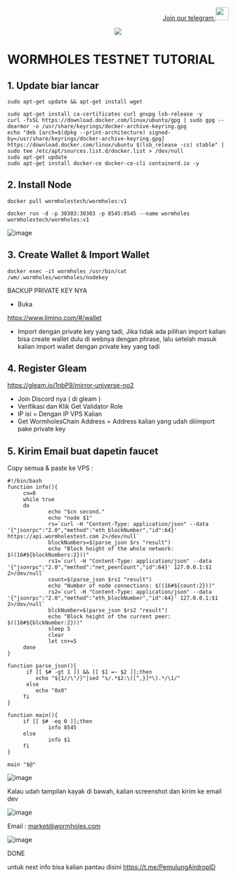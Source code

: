 <p style="font-size:14px" align="right">
<a href="https://t.me/PemulungAirdropID" target="_blank">Join our telegram <img src="https://user-images.githubusercontent.com/72949170/194228482-0f875615-e155-4b12-8716-8111addd6cba.jpg" width="30"/></a>
</p>

<p align="center">
  <img height="auto" height="auto" src="https://user-images.githubusercontent.com/38981255/197592560-3918c8df-c20b-4dd7-89f6-ea76a3f0f89d.png">
</p>


# WORMHOLES TESTNET TUTORIAL


## 1. Update biar lancar

```
sudo apt-get update && apt-get install wget
```

```
sudo apt-get install ca-certificates curl gnupg lsb-release -y
curl -fsSL https://download.docker.com/linux/ubuntu/gpg | sudo gpg --dearmor -o /usr/share/keyrings/docker-archive-keyring.gpg
echo "deb [arch=$(dpkg --print-architecture) signed-by=/usr/share/keyrings/docker-archive-keyring.gpg] https://download.docker.com/linux/ubuntu $(lsb_release -cs) stable" | sudo tee /etc/apt/sources.list.d/docker.list > /dev/null
sudo apt-get update
sudo apt-get install docker-ce docker-ce-cli containerd.io -y
```

## 2. Install Node

```
docker pull wormholestech/wormholes:v1
```

```
docker run -d -p 30303:30303 -p 8545:8545 --name wormholes wormholestech/wormholes:v1
```

![image](https://user-images.githubusercontent.com/72949170/198559856-0ed4fed9-ae57-4145-8f3b-0b4908864b6b.png)


## 3. Create Wallet & Import Wallet

```
docker exec -it wormholes /usr/bin/cat /wm/.wormholes/wormholes/nodekey
```

BACKUP PRIVATE KEY NYA

 - Buka 

https://www.limino.com/#/wallet

- Import dengan private key yang tadi, 
Jika tidak ada pilihan import kalian bisa create wallet dulu di webnya dengan phrase,
lalu setelah masuk kalian import wallet dengan private key yang tadi

## 4. Register Gleam 

https://gleam.io/1nbP9/mirror-universe-no2

- Join Discord nya ( di gleam )
- Verifikasi dan Klik Get Validator Role
- IP isi = Dengan IP VPS Kalian
- Get WormholesChain Address = Address kalian yang udah diiimport pake private key

## 5. Kirim Email buat dapetin faucet
Copy semua & paste ke VPS :

```
#!/bin/bash
function info(){
     cn=0
     while true
     do
             echo "$cn second."
             echo "node $1"
             rs=`curl -H "Content-Type: application/json" --data '{"jsonrpc":"2.0","method":"eth_blockNumber","id":64}' https://api.wormholestest.com 2>/dev/null`
             blockNumbers=$(parse_json $rs "result")
             echo "Block height of the whole network: $((16#${blockNumbers:2}))"
             rs1=`curl -H "Content-Type: application/json" --data '{"jsonrpc":"2.0","method":"net_peerCount","id":64}' 127.0.0.1:$1 2>/dev/null`
             count=$(parse_json $rs1 "result")
             echo "Number of node connections: $((16#${count:2}))"
             rs2=`curl -H "Content-Type: application/json" --data '{"jsonrpc":"2.0","method":"eth_blockNumber","id":64}' 127.0.0.1:$1 2>/dev/null`
             blckNumber=$(parse_json $rs2 "result")
             echo "Block height of the current peer: $((16#${blckNumber:2}))"
             sleep 5
             clear
             let cn+=5
     done
}

function parse_json(){
      if [[ $# -gt 1 ]] && [[ $1 =~ $2 ]];then
         echo "${1//\"/}"|sed "s/.*$2:\([^,}]*\).*/\1/"
      else
         echo "0x0"
     fi
}

function main(){
     if [[ $# -eq 0 ]];then
             info 8545
     else
             info $1
     fi
}

main "$@"
```

![image](https://user-images.githubusercontent.com/38981255/197594295-41a5d0dd-ab41-4ccd-9499-71039b75c497.png)


Kalau udah tampilan kayak di bawah, kalian screenshot dan kirim ke email dev

![image](https://user-images.githubusercontent.com/72949170/198561403-ead2235b-49d3-4278-b971-5629d9bc2c78.png)


Email : market@wormholes.com

![image](https://user-images.githubusercontent.com/72949170/198562106-3e219e37-703e-4673-bdba-f2c402584daa.png)

DONE


untuk next info bisa kalian pantau disini
https://t.me/PemulungAirdropID

